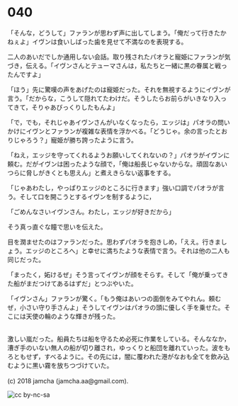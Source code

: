 

# 040

「そんな，どうして」ファランが思わず声に出してしまう。「俺だって行きたかねぇよ」イヴンは食いしばった歯を見せて不満なのを表現する。  

二人のあいだでしか通用しない会話。取り残されたパオラと寵姫にファランが気づき，伝える。「イヴンさんとテューマさんは，私たちと一緒に黒の眷属と戦ったんですよ」  

「ほう」先に驚嘆の声をあげたのは寵姫だった。それを無視するようにイヴンが言う。「だからな，こうして隠れてたわけだ。そうしたらお前らがいきなり入ってきて，そりゃあびっくりしたもんよ」  

「で，でも，それじゃあイヴンさんがいなくなったら，エッジは」パオラの問いかけにイヴンとファランが複雑な表情を浮かべる。「どうじゃ。余の言ったとおりじゃろう？」寵姫が勝ち誇ったように言う。  

「ねえ，エッジを守ってくれるようお願いしてくれないの？」パオラがイヴンに頼む。だがイヴンは困ったような顔で，「俺は船長じゃないからな。頑固なあいつらに脅しがきくとも思えん」と煮えきらない返事をする。  

「じゃあわたし，やっぱりエッジのところに行きます」強い口調でパオラが言う。そして口を開こうとするイヴンを制するように，  

「ごめんなさいイヴンさん。わたし，エッジが好きだから」  

そう真っ直ぐな瞳で思いを伝えた。  

目を潤ませたのはファランだった。思わずパオラを抱きしめ，「ええ。行きましょう。エッジのところへ」と幸せに満ちたような表情で言う。それは他の二人も同じだった。  

「まったく，妬けるぜ」そう言ってイヴンが顔をそらす。そして「俺が乗ってきた船がまだつけてあるはずだ」とつぶやいた。  

「イヴンさん」ファランが驚く。「もう俺はあいつの面倒をみてやれん。頼むぜ，小さい守り手さんよ」そうしてイヴンはパオラの頭に優しく手を乗せた。そこには天使の輪のような輝きが残った。  

<br>  
激しい嵐だった。船員たちは船を守るため必死に作業をしている。そんななか，漕ぎ手のいない無人の船が切り離され，ゆっくりと船団を離れていった。波をもろともせず，すべるように。その先には，闇に覆われた港がなおも全てを飲み込むように黒い霧を放ちつづけていた。  

<br>  
<br>  
(c) 2018 jamcha (jamcha.aa@gmail.com).  

![cc by-nc-sa](https://i.creativecommons.org/l/by-nc-sa/4.0/88x31.png)  

